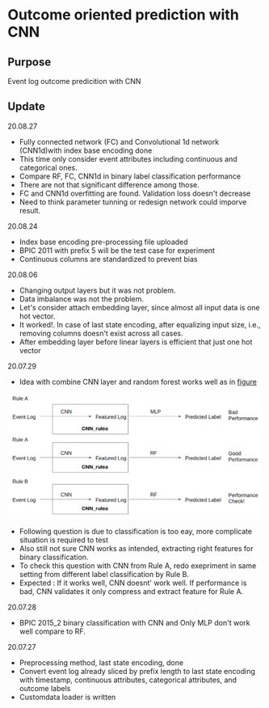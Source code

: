 # Outcome oriented prediction with CNN

## Purpose
Event log outcome predicition with CNN

## Update
20.08.27
- Fully connected network (FC) and Convolutional 1d network (CNN1d)with index base encoding done
- This time only consider event attributes including continuous and categorical ones.
- Compare RF, FC, CNN1d in binary label classification performance
- There are not that significant difference among those. 
- FC and CNN1d overfitting are found. Validation loss doesn't decrease
- Need to think parameter tunning or redesign network could imporve result. 

20.08.24
- Index base encoding pre-processing file uploaded
- BPIC 2011 with prefix 5 will be the test case for experiment
- Continuous columns are standardized to prevent bias

20.08.06
- Changing output layers but it was not problem. 
- Data imbalance was not the problem.
- Let's consider attach embedding layer, since almost all input data is one hot vector. 
- It worked!. In case of last state encoding, after equalizing input size, i.e., removing columns doesn't exist across all cases.
- After embedding layer before linear layers is efficient that just one hot vector

20.07.29
- Idea with combine CNN layer and random forest works well as in [figure](#0729research)

![CNN_rf](./Img/plan.png)
<a name="0729research">  </a> 

- Following question is due to classification is too eay, more complicate situation is required to test
- Also still not sure CNN works as intended, extracting right features for binary classification.
- To check this question with CNN from Rule A, redo exepriment in same setting from different label classification by Rule B.
- Expected : If it works well, CNN doesnt' work well. If performance is bad, CNN validates it only compress and extract feature for Rule A.

20.07.28
- BPIC 2015_2 binary classification with CNN and Only MLP don't work well compare to RF.

20.07.27 
- Preprocessing method, last state encoding, done 
- Convert event log already sliced by prefix length to last state encoding with timestamp, continuous attributes, categorical attributes, and outcome labels
- Customdata loader is written 
